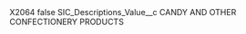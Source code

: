 <?xml version="1.0" encoding="UTF-8"?>
<CustomMetadata xmlns="http://soap.sforce.com/2006/04/metadata" xmlns:xsi="http://www.w3.org/2001/XMLSchema-instance" xmlns:xsd="http://www.w3.org/2001/XMLSchema">
    <label>X2064</label>
    <protected>false</protected>
    <values>
        <field>SIC_Descriptions_Value__c</field>
        <value xsi:type="xsd:string">CANDY AND OTHER CONFECTIONERY PRODUCTS</value>
    </values>
</CustomMetadata>

